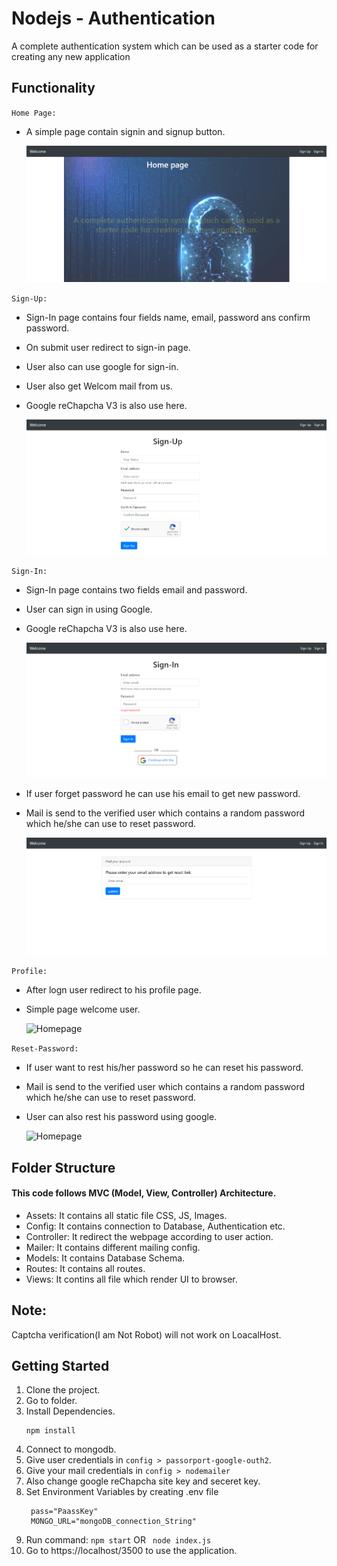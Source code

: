 # Nodejs - Authentication

A complete authentication system which can be used as a starter code for creating any new application

## Functionality

`Home Page:`

- A simple page contain signin and signup button.

  ![Homepage](/assets/images/a/home.png)

`Sign-Up:`

- Sign-In page contains four fields name, email, password ans confirm password.
- On submit user redirect to sign-in page.
- User also can use google for sign-in.
- User also get Welcom mail from us.
- Google reChapcha V3 is also use here.

  ![Sign-Up](/assets/images/a/signup.png)

`Sign-In:`

- Sign-In page contains two fields email and password.
- User can sign in using Google.
- Google reChapcha V3 is also use here.

  ![Sign-In](/assets/images/a/signin.png)

- If user forget password he can use his email to get new password.
- Mail is send to the verified user which contains a random password which he/she can use to reset password.

  ![forgot pass](/assets/images/a/forgetpassword.png)

`Profile:`

- After logn user redirect to his profile page.
- Simple page welcome user.

  ![Homepage](/assets/images/profile.JPG)

`Reset-Password:`

- If user want to rest his/her password so he can reset his password.
- Mail is send to the verified user which contains a random password which he/she can use to reset password.
- User can also rest his password using google.

  ![Homepage](/assets/images/changepass.JPG)

## Folder Structure

#### This code follows MVC (Model, View, Controller) Architecture.

- Assets: It contains all static file CSS, JS, Images.
- Config: It contains connection to Database, Authentication etc.
- Controller: It redirect the webpage according to user action.
- Mailer: It contains different mailing config.
- Models: It contains Database Schema.
- Routes: It contains all routes.
- Views: It contins all file which render UI to browser.

## Note:

Captcha verification(I am Not Robot) will not work on LoacalHost.

## Getting Started

1. Clone the project.
2. Go to folder.
3. Install Dependencies.
   ```
   npm install
   ```
4. Connect to mongodb.
5. Give user credentials in `config > passorport-google-outh2`.
6. Give your mail credentials in `config > nodemailer`
7. Also change google reChapcha site key and seceret key.
8. Set Environment Variables by creating .env file
   ```emailid="youremailId"
    pass="PaassKey"
    MONGO_URL="mongoDB_connection_String"
   ```
9. Run command: `npm start` OR ` node index.js`
10. Go to https://localhost/3500 to use the application.
